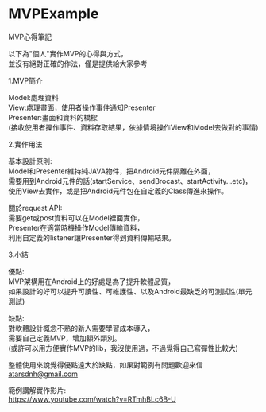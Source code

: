 # MVPExample

MVP心得筆記</br>

以下為"個人"實作MVP的心得與方式，</br>
並沒有絕對正確的作法，僅是提供給大家參考</br>

1.MVP簡介</br>

Model:處理資料</br>
View:處理畫面，使用者操作事件通知Presenter</br>
Presenter:畫面和資料的橋樑</br>
(接收使用者操作事件、資料存取結果，依據情境操作View和Model去做對的事情)

2.實作用法</br>

基本設計原則:</br>
Model和Presenter維持純JAVA物件，把Android元件隔離在外面，</br>
需要用到Android元件的話(startService、sendBrocast、startActivity...etc)，</br>
使用View去實作，或是把Android元件包在自定義的Class傳進來操作。</br>

關於request API:</br>
需要get或post資料可以在Model裡面實作，</br>
Presenter在適當時機操作Model傳輸資料，</br>
利用自定義的listener讓Presenter得到資料傳輸結果。</br>

3.小結</br>

優點:</br>
MVP架構用在Android上的好處是為了提升軟體品質，</br>
如果設計的好可以提升可讀性、可維護性、以及Android最缺乏的可測試性(單元測試)</br>

缺點:</br>
對軟體設計概念不熟的新人需要學習成本導入，</br>
需要自己定義MVP，增加額外類別。</br>
(或許可以用方便實作MVP的lib，我沒使用過，不過覺得自己寫彈性比較大)</br>

整體使用來說覺得優點遠大於缺點，如果對範例有問題歡迎來信</br>
atarsdnh@gmail.com</br>

範例講解實作影片:</br>
https://www.youtube.com/watch?v=RTmhBLc6B-U</br>
